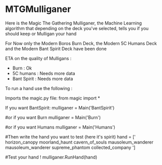 # MTGMulliganer
Here is the Magic The Gathering Mulliganer, the Machine Learning algorithm that depending on the deck you've selected, tells you if you should keep or Mulligan your hand

For Now only the Modern Boros Burn Deck, the Modern 5C Humans Deck and the Modern Bant Spirit Deck have been done

ETA on the quality of Mulligans :

  * Burn : Ok
  * 5C humans : Needs more data
  * Bant Spirit : Needs more data
  
To run a hand use the following :

Imports the magic.py file:
from magic import *

If you want BantSpirit:
mulliganer = Main('BantSpirit')

#or if you want Burn
mulliganer = Main('Burn') 

#or if you want Humans
mulliganer = Main('Humans') 

#Then write the hand you want to test (here it's spirit)
hand = [' horizon_canopy moorland_haunt cavern_of_souls  mausoleum_wanderer mausoleum_wanderer supreme_phantom collected_company ']

#Test your hand ! 
mulliganer.RunHand(hand)
